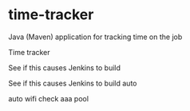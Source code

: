 # time-tracker
Java (Maven) application for tracking time on the job

Time tracker

See if this causes Jenkins to build

See if this causes Jenkins to build auto

auto wifi check
aaa pool
